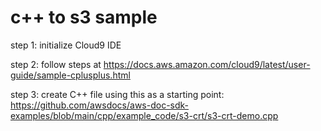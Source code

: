 # c++ to s3 sample

step 1: initialize Cloud9 IDE

step 2: follow steps at https://docs.aws.amazon.com/cloud9/latest/user-guide/sample-cplusplus.html

step 3: create C++ file using this as a starting point: https://github.com/awsdocs/aws-doc-sdk-examples/blob/main/cpp/example_code/s3-crt/s3-crt-demo.cpp
